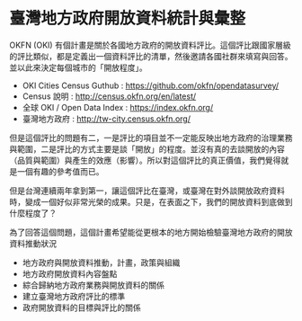 # 臺灣地方政府開放資料統計與彙整

OKFN (OKI) 有個計畫是關於各國地方政府的開放資料評比。這個評比跟國家層級的評比類似，都是定義出一個資料評比的清單，然後邀請各國社群來填寫與回答。並以此來決定每個城市的「開放程度」。

- OKI Cities Census Guthub : https://github.com/okfn/opendatasurvey/
- Census 說明 : http://census.okfn.org/en/latest/
- 全球 OKI / Open Data Index : https://index.okfn.org/
- 臺灣地方政府 : http://tw-city.census.okfn.org/

但是這個評比的問題有二，一是評比的項目並不一定能反映出地方政府的治理業務與範圍，二是評比的方式主要是談「開放」的程度。並沒有真的去談開放的內容（品質與範圍）與產生的效應（影響）。所以對這個評比的真正價值，我們覺得就是一個有趣的參考值而已。

但是台灣連續兩年拿到第一，讓這個評比在臺灣，或臺灣在對外談開放政府資料時，變成一個好似非常光榮的成果。只是，在表面之下，我們的開放資料到底做到什麼程度了？

為了回答這個問題，這個計畫希望能從更根本的地方開始檢驗臺灣地方政府的開放資料推動狀況

- 地方政府與開放資料推動，計畫，政策與組織
- 地方政府開放資料內容盤點
- 綜合歸納地方政府業務與開放資料的關係
- 建立臺灣地方政府評比的標準
- 政府開放資料的目標與評比的關係



